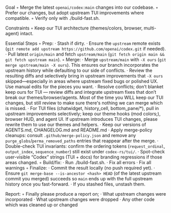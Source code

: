 Goal
◦ Merge the latest `openai/codex:main` changes into our codebase.
◦ Prefer our changes, but adopt upstream TUI improvements where compatible.
◦ Verify only with ./build-fast.sh.

Constraints
◦ Keep our TUI architecture (themes/colors, browser, multi-agent) intact.

Essential Steps
◦ Prep:
  · Stash if dirty.
  · Ensure the `upstream` remote exists (`git remote add upstream https://github.com/openai/codex.git` if needed).
  · Pull latest `origin/main` and fetch `upstream/main` (`git fetch origin main && git fetch upstream main`).
◦ Merge:
  · Merge `upstream/main` with `-X ours` (`git merge upstream/main -X ours`). This ensures our branch incorporates the upstream history while defaulting to our side of conflicts.
  · Review the resulting diffs and selectively bring in upstream improvements that `-X ours` skipped—especially in areas where upstream fixed bugs or polished UX. Use manual edits for the pieces you want.
  · Resolve conflicts; don’t blanket keep ours for TUI — review diffs and integrate upstream fixes that don’t break our themes/browser/agents. Most of the time you WILL keep our TUI changes, but still review to make sure there's nothing we can merge which is missed.
  · For TUI files (chatwidget, history_cell, bottom_pane/*), pull in upstream improvements selectively; keep our theme hooks (mod colors;), browser HUD, and agent UI. If upstream introduces TUI changes, please rewrite them to use our themes and helpers.
  · Keep our versions of AGENTS.md, CHANGELOG.md and README.md
  · Apply merge-policy cleanups: consult `.github/merge-policy.json` and remove any `purge_globs`/`perma_removed_paths` entries that reappear after the merge.
  · Double-check TUI invariants: confirm the ordering tokens (`request_ordinal`, `output_index`, `sequence_number`) still exist under `codex-rs/tui/`.
  · Spot-check user-visible “Codex” strings (TUI + docs) for branding regressions if those areas changed.
◦ Build/fix:
  · Run ./build-fast.sh.
  · Fix all errors
  · Fix all warnings
◦ Finalize:
  · Commit the result locally (no push required yet).
  · Ensure `git merge-base --is-ancestor <hash> HEAD` (of the latest upstream commit you merged) succeeds so `main` ends up with the full upstream history once you fast-forward.
  · If you stashed files, unstash them.

Report:
◦ Finally please produce a report on;
  · What upstream changes were incorporated
  · What upstream changes were dropped
  · Any other code which was cleaned up or changed
